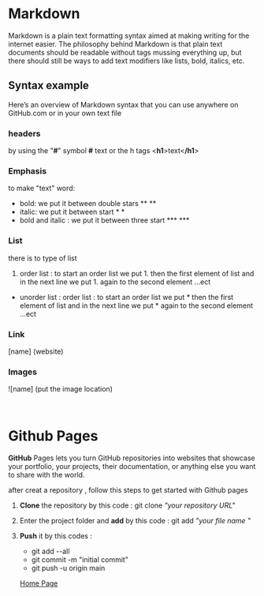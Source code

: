 # Markdown 

Markdown is a plain text formatting syntax aimed at making writing for the internet easier. The philosophy behind Markdown is that plain text documents should be readable without tags mussing everything up, but there should still be ways to add text modifiers like lists, bold, italics, etc.

## Syntax example
Here’s an overview of Markdown syntax that you can use anywhere on GitHub.com or in your own text file

### headers
by using the "**#**" symbol  **#** text  or   the h tags <**h1**>text<**/h1**>

### Emphasis
to make "text" word:
   * bold:  we put it between double stars                 **                 **
   * italic: we put it between start                        *                 * 
   * bold and italic :  we put it between  three start    ***                 ***


### List 
there is to type of list
   1. order list  : to start an order list we put 1. then the first element of list and in the next line we put 1. again to the second element ...ect
  
   *  unorder list : order list : to start an order list we put * then the first element of list and in the next line we put * again to the second element ...ect  
  
### Link
[name]  (website)

### Images
![name] (put the image location)



<br>

#  Github Pages 

**GitHub** Pages lets you turn GitHub repositories into websites that showcase your portfolio, your projects, their documentation, or anything else you want to share with the world.

after creat a  repository , follow this steps to get started with Github pages
   1. **Clone** the repository by this code : git clone *"your repository URL"*
   1. Enter the project folder and **add** by this code : git add *"your file name "*
   1. **Push** it by this codes :
      * git add --all
      * git commit -m "initial commit"
      * git push -u origin main




      [Home Page](https://mousasbbah.github.io/reading-notes)